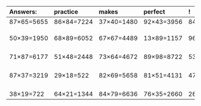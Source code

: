 | Answers: | practice | makes | perfect | ! |
| :--- | :--- | :--- | :--- | :--- |
| 87×65=5655 | 86×84=7224 | 37×40=1480 | 92×43=3956 | 84×78=6552 | 
|   |   |   |   |   | 
|   |   |   |   |   | 
|   |   |   |   |   | 
| 50×39=1950 | 68×89=6052 | 67×67=4489 | 13×89=1157 | 96×99=9504 | 
|   |   |   |   |   | 
|   |   |   |   |   | 
|   |   |   |   |   | 
|   |   |   |   |   | 
| 71×87=6177 | 51×48=2448 | 73×64=4672 | 89×98=8722 | 53×97=5141 | 
|   |   |   |   |   | 
|   |   |   |   |   | 
|   |   |   |   |   | 
|   |   |   |   |   | 
| 87×37=3219 | 29×18=522 | 82×69=5658 | 81×51=4131 | 47×75=3525 | 
|   |   |   |   |   | 
|   |   |   |   |   | 
|   |   |   |   |   | 
|   |   |   |   |   | 
| 38×19=722 | 64×21=1344 | 84×79=6636 | 76×35=2660 | 26×83=2158 | 
